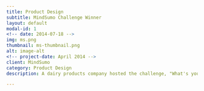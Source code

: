 ```yaml
---
title: Product Design
subtitle: MindSumo Challenge Winner 
layout: default
modal-id: 1
<!-- date: 2014-07-18 -->
img: ms.png
thumbnail: ms-thumbnail.png
alt: image-alt
<!-- project-date: April 2014 -->
client: MindSumo 
category: Product Design
description: A dairy products company hosted the challenge, "What's your idea for the perfect dairy-based item to start your day?" on the MindSumo platform, for developing next-gen dairy products. Our product design ranked # 9 in the competiton. 

---
```

